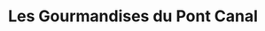 ---
title: "Les Gourmandises du Pont Canal"
url: /agen/les-gourmandises-du-pont-canal/
shop: boulangerie
---